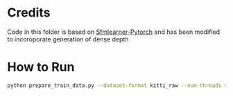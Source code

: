 # Credits
Code in this folder is based on [Sfmlearner-Pytorch](https://github.com/ClementPinard/SfmLearner-Pytorch/tree/master/data) and has been modified to incoroporate generation of dense depth
 

# How to Run

```bash
python prepare_train_data.py --dataset-format kitti_raw --num-threads <number_of_threads> --with-depth --with-pose <path_to_raw_dataset> 
```
